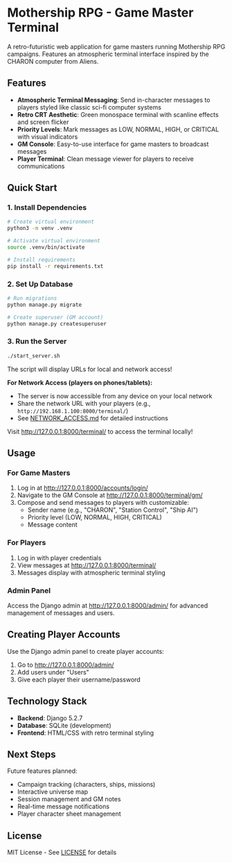 # Mothership RPG - Game Master Terminal

A retro-futuristic web application for game masters running Mothership RPG campaigns. Features an atmospheric terminal interface inspired by the CHARON computer from Aliens.

## Features

- **Atmospheric Terminal Messaging**: Send in-character messages to players styled like classic sci-fi computer systems
- **Retro CRT Aesthetic**: Green monospace terminal with scanline effects and screen flicker
- **Priority Levels**: Mark messages as LOW, NORMAL, HIGH, or CRITICAL with visual indicators
- **GM Console**: Easy-to-use interface for game masters to broadcast messages
- **Player Terminal**: Clean message viewer for players to receive communications

## Quick Start

### 1. Install Dependencies

```bash
# Create virtual environment
python3 -m venv .venv

# Activate virtual environment
source .venv/bin/activate

# Install requirements
pip install -r requirements.txt
```

### 2. Set Up Database

```bash
# Run migrations
python manage.py migrate

# Create superuser (GM account)
python manage.py createsuperuser
```

### 3. Run the Server

```bash
./start_server.sh
```

The script will display URLs for local and network access!

**For Network Access (players on phones/tablets):**
- The server is now accessible from any device on your local network
- Share the network URL with your players (e.g., `http://192.168.1.100:8000/terminal/`)
- See [NETWORK_ACCESS.md](NETWORK_ACCESS.md) for detailed instructions

Visit http://127.0.0.1:8000/terminal/ to access the terminal locally!

## Usage

### For Game Masters

1. Log in at http://127.0.0.1:8000/accounts/login/
2. Navigate to the GM Console at http://127.0.0.1:8000/terminal/gm/
3. Compose and send messages to players with customizable:
   - Sender name (e.g., "CHARON", "Station Control", "Ship AI")
   - Priority level (LOW, NORMAL, HIGH, CRITICAL)
   - Message content

### For Players

1. Log in with player credentials
2. View messages at http://127.0.0.1:8000/terminal/
3. Messages display with atmospheric terminal styling

### Admin Panel

Access the Django admin at http://127.0.0.1:8000/admin/ for advanced management of messages and users.

## Creating Player Accounts

Use the Django admin panel to create player accounts:
1. Go to http://127.0.0.1:8000/admin/
2. Add users under "Users"
3. Give each player their username/password

## Technology Stack

- **Backend**: Django 5.2.7
- **Database**: SQLite (development)
- **Frontend**: HTML/CSS with retro terminal styling

## Next Steps

Future features planned:
- Campaign tracking (characters, ships, missions)
- Interactive universe map
- Session management and GM notes
- Real-time message notifications
- Player character sheet management

## License

MIT License - See [LICENSE](LICENSE) for details